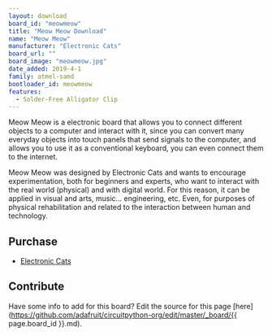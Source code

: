 ```yaml
---
layout: download
board_id: "meowmeow"
title: "Meow Meow Download"
name: "Meow Meow"
manufacturer: "Electronic Cats"
board_url: ""
board_image: "meowmeow.jpg"
date_added: 2019-4-1
family: atmel-samd
bootloader_id: meowmeow
features:
  - Solder-Free Alligator Clip
---
```


Meow Meow is a electronic board that allows you to connect different objects to a computer and interact with it, since you can convert many everyday objects into touch panels that send signals to the computer, and allows you to use it as a conventional keyboard, you can even connect them to the internet.

Meow Meow was designed by Electronic Cats and wants to encourage experimentation, both for beginners and experts, who want to interact with the real world (physical) and with digital world. For this reason, it can be applied in visual and arts, music... engineering, etc. Even, for purposes of physical rehabilitation and related to the interaction between human and technology.

## Purchase
* [Electronic Cats](https://electroniccats.com/producto/meowmeow/)

## Contribute

Have some info to add for this board? Edit the source for this page [here](https://github.com/adafruit/circuitpython-org/edit/master/_board/{{ page.board_id }}.md).
